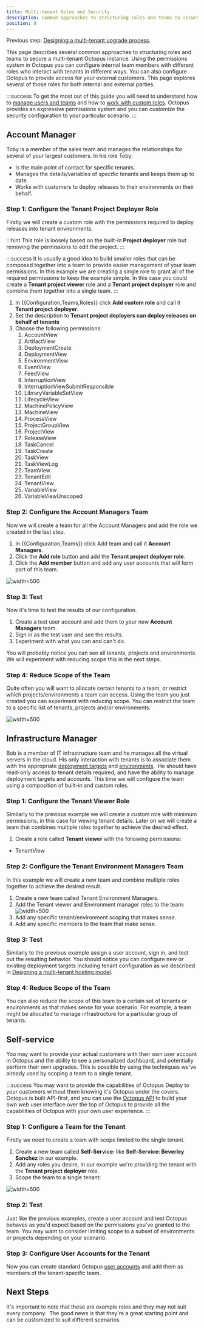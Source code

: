 ```yaml
---
title: Multi-tenant Roles and Security
description: Common approaches to structuring roles and teams to secure a multi-tenant Octopus instance.
position: 8
---
```


Previous step: [Designing a multi-tenant upgrade process](/docs/deployment-patterns/multi-tenant-deployments/multi-tenant-deployment-guide/designing-a-multi-tenant-upgrade-process.md).

This page describes several common approaches to structuring roles and teams to secure a multi-tenant Octopus instance. Using the permissions system in Octopus you can configure internal team members with different roles who interact with tenants in different ways. You can also configure Octopus to provide access for your external customers. This page explores several of those roles for both internal and external parties.

:::success
To get the most out of this guide you will need to understand how to [manage users and teams](/docs/administration/managing-users-and-teams/index.md) and how to [work with custom roles](/docs/administration/managing-users-and-teams/user-roles.md). Octopus provides an expressive permissions system and you can customize the security configuration to your particular scenario.
:::

## Account Manager

Toby is a member of the sales team and manages the relationships for several of your largest customers. In his role Toby:

- Is the main point of contact for specific tenants.
- Manages the details/variables of specific tenants and keeps them up to date.
- Works with customers to deploy releases to their environments on their behalf.

### Step 1: Configure the Tenant Project Deployer Role

Firstly we will create a custom role with the permissions required to deploy releases into tenant environments.

:::hint
This role is loosely based on the built-in **Project deployer** role but removing the permissions to edit the project.
:::

:::success
It is usually a good idea to build smaller roles that can be composed together into a team to provide easier management of your team permissions. In this example we are creating a single role to grant all of the required permissions to keep the example simple. In this case you could create a **Tenant project viewer** role and a **Tenant project deployer** role and combine them together into a single team.
:::

1. In {{Configuration,Teams,Roles}} click **Add custom role** and call it **Tenant project deployer**.
2. Set the description to **Tenant project deployers can deploy releases on behalf of tenants**
3. Choose the following permissions:
   1. AccountView
   2. ArtifactView
   3. DeploymentCreate
   4. DeploymentView
   5. EnvironmentView
   6. EventView
   7. FeedView
   8. InterruptionView
   9. InterruptionViewSubmitResponsible
   10. LibraryVariableSetView
   11. LifecycleView
   12. MachinePolicyView
   13. MachineView
   14. ProcessView
   15. ProjectGroupView
   16. ProjectView
   17. ReleaseView
   18. TaskCancel
   19. TaskCreate
   20. TaskView
   21. TaskViewLog
   22. TeamView
   23. TenantEdit
   24. TenantView
   25. VariableView
   26. VariableViewUnscoped

### Step 2: Configure the Account Managers Team

Now we will create a team for all the Account Managers and add the role we created in the last step.

1. In {{Configuration,Teams}} click Add team and call it **Account Managers**.
2. Click the **Add role** button and add the **Tenant project deployer role**.
3. Click the **Add member** button and add any user accounts that will form part of this team.

![](account-managers.png "width=500")

### Step 3: Test

Now it's time to test the results of our configuration.

1. Create a test user account and add them to your new **Account Managers** team.
2. Sign in as the test user and see the results.
3. Experiment with what you can and can't do.

You will probably notice you can see all tenants, projects and environments. We will experiment with reducing scope this in the next steps.

### Step 4: Reduce Scope of the Team

Quite often you will want to allocate certain tenants to a team, or restrict which projects/environments a team can access. Using the team you just created you can experiment with reducing scope. You can restrict the team to a specific list of tenants, projects and/or environments.

![](account-managers-tenants.png "width=500")

## Infrastructure Manager

Bob is a member of IT infrastructure team and he manages all the virtual servers in the cloud. His only interaction with tenants is to associate them with the appropriate [deployment targets](/docs/infrastructure/index.md) and [environments](/docs/infrastructure/environments/index.md).  He should have read-only access to tenant details required, and have the ability to manage deployment targets and accounts. This time we will configure the team using a composition of built-in and custom roles.

### Step 1: Configure the Tenant Viewer Role

Similarly to the previous example we will create a custom role with minimum permissions, in this case for viewing tenant details. Later on we will create a team that combines multiple roles together to achieve the desired effect.

1. Create a role called **Tenant viewer** with the following permissions:
  - TenantView

### Step 2: Configure the Tenant Environment Managers Team

In this example we will create a new team and combine multiple roles together to achieve the desired result.

1. Create a new team called Tenant Environment Managers.
2. Add the Tenant viewer and Environment manager roles to the team:
   ![](tenant-environment-managers.png "width=500")
3. Add any specific tenant/environment scoping that makes sense.
4. Add any specific members to the team that make sense.

### Step 3: Test

Similarly to the previous example assign a user account, sign in, and test out the resulting behavior. You should notice you can configure new or existing deployment targets including tenant configuration as we described in [Designing a multi-tenant hosting model](/docs/deployment-patterns/multi-tenant-deployments/multi-tenant-deployment-guide/designing-a-multi-tenant-hosting-model.md).

### Step 4: Reduce Scope of the Team

You can also reduce the scope of this team to a certain set of tenants or environments as that makes sense for your scenario. For example, a team might be allocated to manage infrastructure for a particular group of tenants.

## Self-service

You may want to provide your actual customers with their own user account in Octopus and the ability to see a personalized dashboard, and potentially perform their own upgrades. This is possible by using the techniques we've already used by scoping a team to a single tenant.

:::success
You may want to provide the capabilities of Octopus Deploy to your customers without them knowing it's Octopus under the covers. Octopus is built API-first, and you can use the [Octopus API](/docs/api-and-integration/api/index.md) to build your own web user interface over the top of Octopus to provide all the capabilities of Octopus with your own user experience.
:::

### Step 1: Configure a Team for the Tenant

Firstly we need to create a team with scope limited to the single tenant.

1. Create a new team called **Self-Service: <TenantName>** like **Self-Service: Beverley Sanchez** in our example.
2. Add any roles you desire, in our example we're providing the tenant with the **Tenant project deployer** role.
3. Scope the team to a single tenant:

![](self-service.png "width=500")

### Step 2: Test

Just like the previous examples, create a user account and test Octopus behaves as you'd expect based on the permissions you've granted to the team. You may want to consider limiting scope to a subset of environments or projects depending on your scenario.

### Step 3: Configure User Accounts for the Tenant

Now you can create standard Octopus [user accounts](/docs/administration/managing-users-and-teams/index.md) and add them as members of the tenant-specific team.

## Next Steps

It's important to note that these are example roles and they may not suit every company.  The good news is that they're a great starting point and can be customized to suit different scenarios.
